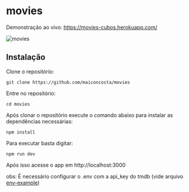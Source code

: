 # movies
Demonstração ao vivo:
https://movies-cubos.herokuapp.com/

![movies](https://user-images.githubusercontent.com/20714075/175791620-0ac0a328-181d-40cf-a3d6-caa49d29e07d.gif)

## Instalação

Clone o repositório:

```
git clone https://github.com/maiconcosta/movies

```
Entre no repositório:
```
cd movies

```

Após clonar o repositório execute o comando abaixo para instalar as dependências necessárias:
```
npm install
```

Para executar basta digitar:
```
npm run dev
```

Após isso acesse o app em http://localhost:3000

obs: É necessário configurar o .env com a api_key do tmdb (vide arquivo [env-example](./env-example))
